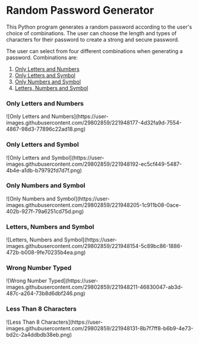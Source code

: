 # Random Password Generator

This Python program generates a random password according to the user's choice of combinations. The user can choose the length and types of characters for their password to create a strong and secure password.

The user can select from four different combinations when generating a password. Combinations are:

1. [Only Letters and Numbers](#ln "Goto Only Letters and Numbers")
2. [Only Letters and Symbol](#ls "Goto Only Letters and Symbol")
3. [Only Numbers and Symbol](#ns "Goto Only Numbers and Symbol")
4. [Letters, Numbers and Symbol](#lns "Goto Letters, Numbers and Symbol")

<h3 id="ln">Only Letters and Numbers</h3>
![Only Letters and Numbers](https://user-images.githubusercontent.com/29802859/221948177-4d32fa9d-7554-4867-98d3-77896c22ad18.png)

<h3 id="ls">Only Letters and Symbol</h3>
![Only Letters and Symbol](https://user-images.githubusercontent.com/29802859/221948192-ec5cf449-5487-4b4e-a1db-b79792fd7d7f.png)

<h3 id="ns">Only Numbers and Symbol</h3>
![Only Numbers and Symbol](https://user-images.githubusercontent.com/29802859/221948205-1c911b08-0ace-402b-927f-79a6251cd75d.png)

<h3 id="lns">Letters, Numbers and Symbol</h3>
![Letters, Numbers and Symbol](https://user-images.githubusercontent.com/29802859/221948154-5c89bc86-1886-472b-b008-9fe70235b4ea.png)

<h3>Wrong Number Typed</h3>
![Wrong Number Typed](https://user-images.githubusercontent.com/29802859/221948211-46830047-ab3d-487c-a264-73b8d6dbf246.png)

<h3>Less Than 8 Characters</h3>
![Less Than 8 Characters](https://user-images.githubusercontent.com/29802859/221948131-8b7f7ff8-b6b9-4e73-bd2c-2a4ddbdb38eb.png)
